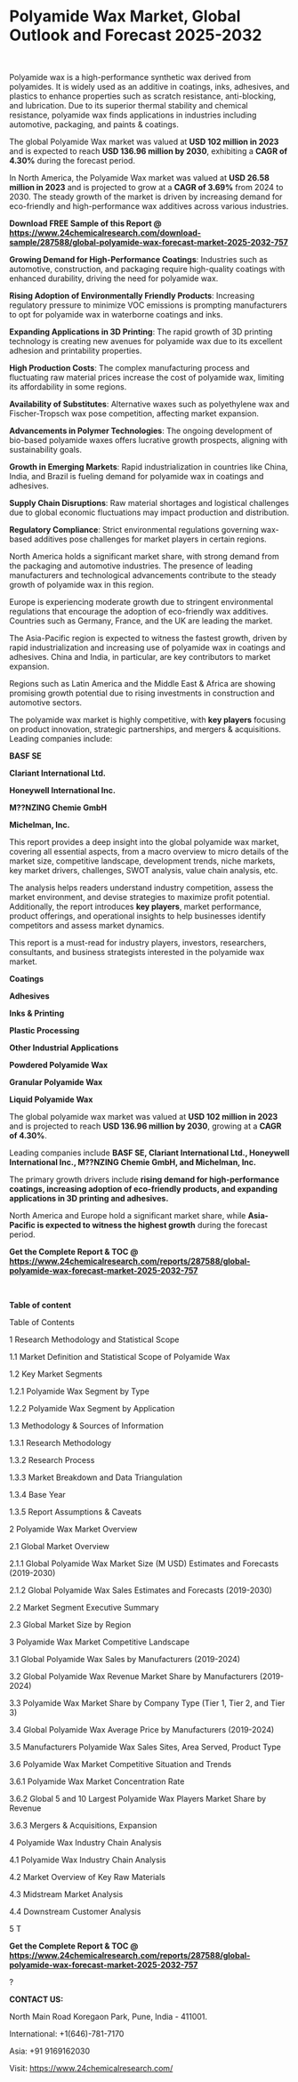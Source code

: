 <h1>Polyamide Wax Market, Global Outlook and Forecast 2025-2032</h1><br/><p>Polyamide wax is a high-performance synthetic wax derived from polyamides. It is widely used as an additive in coatings, inks, adhesives, and plastics to enhance properties such as scratch resistance, anti-blocking, and lubrication. Due to its superior thermal stability and chemical resistance, polyamide wax finds applications in industries including automotive, packaging, and paints & coatings.</p>
 
 
 
 <p>The global Polyamide Wax market was valued at <strong>USD 102 million in 2023</strong> and is expected to reach <strong>USD 136.96 million by 2030</strong>, exhibiting a <strong><strong>CAGR</strong> of 4.30%</strong> during the forecast period.</p>
 
 
 
 <p>In North America, the Polyamide Wax market was valued at <strong>USD 26.58 million in 2023</strong> and is projected to grow at a <strong><strong>CAGR</strong> of 3.69%</strong> from 2024 to 2030. The steady growth of the market is driven by increasing demand for eco-friendly and high-performance wax additives across various industries.</p>
 
 
 
 <div><b>Download FREE Sample of this Report @ <a href="https://www.24chemicalresearch.com/download-sample/287588/global-polyamide-wax-forecast-market-2025-2032-757">https://www.24chemicalresearch.com/download-sample/287588/global-polyamide-wax-forecast-market-2025-2032-757</a></b></div>
 
 
 
 <p><strong>Growing Demand for High-Performance Coatings</strong>: Industries such as automotive, construction, and packaging require high-quality coatings with enhanced durability, driving the need for polyamide wax.</p>
 
 
 
 <p><strong>Rising Adoption of Environmentally Friendly Products</strong>: Increasing regulatory pressure to minimize VOC emissions is prompting manufacturers to opt for polyamide wax in waterborne coatings and inks.</p>
 
 
 
 <p><strong>Expanding Applications in 3D Printing</strong>: The rapid growth of 3D printing technology is creating new avenues for polyamide wax due to its excellent adhesion and printability properties.</p>
 
 
 
 <p><strong>High Production Costs</strong>: The complex manufacturing process and fluctuating raw material prices increase the cost of polyamide wax, limiting its affordability in some regions.</p>
 
 
 
 <p><strong>Availability of Substitutes</strong>: Alternative waxes such as polyethylene wax and Fischer-Tropsch wax pose competition, affecting market expansion.</p>
 
 
 
 <p><strong>Advancements in Polymer Technologies</strong>: The ongoing development of bio-based polyamide waxes offers lucrative growth prospects, aligning with sustainability goals.</p>
 
 
 
 <p><strong>Growth in Emerging Markets</strong>: Rapid industrialization in countries like China, India, and Brazil is fueling demand for polyamide wax in coatings and adhesives.</p>
 
 
 
 <p><strong>Supply Chain Disruptions</strong>: Raw material shortages and logistical challenges due to global economic fluctuations may impact production and distribution.</p>
 
 
 
 <p><strong>Regulatory Compliance</strong>: Strict environmental regulations governing wax-based additives pose challenges for market players in certain regions.</p>
 
 
 
 <p>North America holds a significant market share, with strong demand from the packaging and automotive industries. The presence of leading manufacturers and technological advancements contribute to the steady growth of polyamide wax in this region.</p>
 
 
 
 <p>Europe is experiencing moderate growth due to stringent environmental regulations that encourage the adoption of eco-friendly wax additives. Countries such as Germany, France, and the UK are leading the market.</p>
 
 
 
 <p>The Asia-Pacific region is expected to witness the fastest growth, driven by rapid industrialization and increasing use of polyamide wax in coatings and adhesives. China and India, in particular, are key contributors to market expansion.</p>
 
 
 
 <p>Regions such as Latin America and the Middle East & Africa are showing promising growth potential due to rising investments in construction and automotive sectors.</p>
 
 
 
 <p>The polyamide wax market is highly competitive, with <strong>key players</strong> focusing on product innovation, strategic partnerships, and mergers & acquisitions. Leading companies include:</p>
 
 
 
 <p><strong>BASF SE</strong></p>
 
 
 
 <p><strong>Clariant International Ltd.</strong></p>
 
 
 
 <p><strong>Honeywell International Inc.</strong></p>
 
 
 
 <p><strong>M??NZING Chemie GmbH</strong></p>
 
 
 
 <p><strong>Michelman, Inc.</strong></p>
 
 
 
 <p>This report provides a deep insight into the global polyamide wax market, covering all essential aspects, from a macro overview to micro details of the market size, competitive landscape, development trends, niche markets, key market drivers, challenges, SWOT analysis, value chain analysis, etc.</p>
 
 
 
 <p>The analysis helps readers understand industry competition, assess the market environment, and devise strategies to maximize profit potential. Additionally, the report introduces <strong>key players</strong>, market performance, product offerings, and operational insights to help businesses identify competitors and assess market dynamics.</p>
 
 
 
 <p>This report is a must-read for industry players, investors, researchers, consultants, and business strategists interested in the polyamide wax market.</p>
 
 
 
 <p><strong>Coatings</strong></p>
 
 
 
 <p><strong>Adhesives</strong></p>
 
 
 
 <p><strong>Inks & Printing</strong></p>
 
 
 
 <p><strong>Plastic Processing</strong></p>
 
 
 
 <p><strong>Other Industrial Applications</strong></p>
 
 
 
 <p><strong>Powdered Polyamide Wax</strong></p>
 
 
 
 <p><strong>Granular Polyamide Wax</strong></p>
 
 
 
 <p><strong>Liquid Polyamide Wax</strong></p>
 
 
 
 <p>The global polyamide wax market was valued at <strong>USD 102 million in 2023</strong> and is projected to reach <strong>USD 136.96 million by 2030</strong>, growing at a <strong><strong>CAGR</strong> of 4.30%</strong>.</p>
 
 
 
 <p>Leading companies include <strong>BASF SE, Clariant International Ltd., Honeywell International Inc., M??NZING Chemie GmbH, and Michelman, Inc.</strong></p>
 
 
 
 <p>The primary growth drivers include <strong>rising demand for high-performance coatings, increasing adoption of eco-friendly products, and expanding applications in 3D printing and adhesives.</strong></p>
 
 
 
 <p>North America and Europe hold a significant market share, while <strong>Asia-Pacific is expected to witness the highest growth</strong> during the forecast period.</p>
 
 
 
 <div><b>Get the Complete Report & TOC @ <a href="https://www.24chemicalresearch.com/reports/287588/global-polyamide-wax-forecast-market-2025-2032-757">https://www.24chemicalresearch.com/reports/287588/global-polyamide-wax-forecast-market-2025-2032-757</a></b></div>
 
 
 
 <p><br />
 
 <b>Table of content</b></p>
 
 
 
 <p>Table of Contents<br />
 
 1 Research Methodology and Statistical Scope<br />
 
 1.1 Market Definition and Statistical Scope of Polyamide Wax<br />
 
 1.2 Key Market Segments<br />
 
 1.2.1 Polyamide Wax Segment by Type<br />
 
 1.2.2 Polyamide Wax Segment by Application<br />
 
 1.3 Methodology & Sources of Information<br />
 
 1.3.1 Research Methodology<br />
 
 1.3.2 Research Process<br />
 
 1.3.3 Market Breakdown and Data Triangulation<br />
 
 1.3.4 Base Year<br />
 
 1.3.5 Report Assumptions & Caveats<br />
 
 2 Polyamide Wax Market Overview<br />
 
 2.1 Global Market Overview<br />
 
 2.1.1 Global Polyamide Wax Market Size (M USD) Estimates and Forecasts (2019-2030)<br />
 
 2.1.2 Global Polyamide Wax Sales Estimates and Forecasts (2019-2030)<br />
 
 2.2 Market Segment Executive Summary<br />
 
 2.3 Global Market Size by Region<br />
 
 3 Polyamide Wax Market Competitive Landscape<br />
 
 3.1 Global Polyamide Wax Sales by Manufacturers (2019-2024)<br />
 
 3.2 Global Polyamide Wax Revenue Market Share by Manufacturers (2019-2024)<br />
 
 3.3 Polyamide Wax Market Share by Company Type (Tier 1, Tier 2, and Tier 3)<br />
 
 3.4 Global Polyamide Wax Average Price by Manufacturers (2019-2024)<br />
 
 3.5 Manufacturers Polyamide Wax Sales Sites, Area Served, Product Type<br />
 
 3.6 Polyamide Wax Market Competitive Situation and Trends<br />
 
 3.6.1 Polyamide Wax Market Concentration Rate<br />
 
 3.6.2 Global 5 and 10 Largest Polyamide Wax Players Market Share by Revenue<br />
 
 3.6.3 Mergers & Acquisitions, Expansion<br />
 
 4 Polyamide Wax Industry Chain Analysis<br />
 
 4.1 Polyamide Wax Industry Chain Analysis<br />
 
 4.2 Market Overview of Key Raw Materials<br />
 
 4.3 Midstream Market Analysis<br />
 
 4.4 Downstream Customer Analysis<br />
 
 5 T</p>
 
 
 
 <div><b>Get the Complete Report & TOC @ <a href="https://www.24chemicalresearch.com/reports/287588/global-polyamide-wax-forecast-market-2025-2032-757">https://www.24chemicalresearch.com/reports/287588/global-polyamide-wax-forecast-market-2025-2032-757</a></b></div>
 
 
 
 <p>? </p>
 
 
 
 <p><b>CONTACT US:</b><br />
 
 North Main Road Koregaon Park, Pune, India - 411001.<br />
 
 International: +1(646)-781-7170<br />
 
 Asia: +91 9169162030<br />
 
 Visit: <a href="https://www.24chemicalresearch.com/">https://www.24chemicalresearch.com/</a></p>
